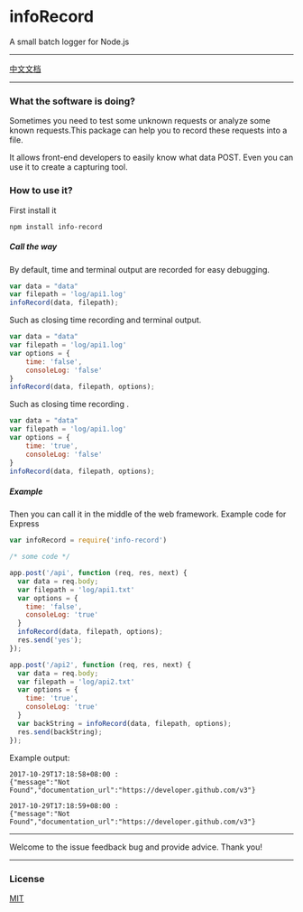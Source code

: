 # infoRecord
A small batch logger for Node.js

---
[中文文档](README_zh.md)

---
### What the software is doing?

Sometimes you need to test some unknown requests or analyze some known requests.This package can help you to record these requests into a file.

It allows front-end developers to easily know what data POST.
Even you can use it to create a capturing tool.

### How to use it?

First install it
``` 
npm install info-record
```

##### Call the way
By default, time and terminal output are recorded for easy debugging.
``` javascript
var data = "data"
var filepath = 'log/api1.log'
infoRecord(data, filepath);
```

Such as closing time recording and terminal output.
``` javascript
var data = "data"
var filepath = 'log/api1.log'
var options = {
    time: 'false',
    consoleLog: 'false'
}
infoRecord(data, filepath, options);
```

Such as closing time recording .
``` javascript
var data = "data"
var filepath = 'log/api1.log'
var options = {
    time: 'true',
    consoleLog: 'false'
}
infoRecord(data, filepath, options);
```

##### Example
Then you can call it in the middle of the web framework. 
Example code for Express

``` javascript
var infoRecord = require('info-record')

/* some code */

app.post('/api', function (req, res, next) {
  var data = req.body;
  var filepath = 'log/api1.txt'
  var options = {
    time: 'false',
    consoleLog: 'true'
  }
  infoRecord(data, filepath, options);
  res.send('yes');
});

app.post('/api2', function (req, res, next) {
  var data = req.body;
  var filepath = 'log/api2.txt'
  var options = {
    time: 'true',
    consoleLog: 'true'
  }
  var backString = infoRecord(data, filepath, options);
  res.send(backString);
});
```

Example output:
``` 
2017-10-29T17:18:58+08:00 :
{"message":"Not Found","documentation_url":"https://developer.github.com/v3"}

2017-10-29T17:18:59+08:00 :
{"message":"Not Found","documentation_url":"https://developer.github.com/v3"}
```

---

Welcome to the issue feedback bug and provide advice.
Thank you!

---

### License

[MIT](http://opensource.org/licenses/MIT)